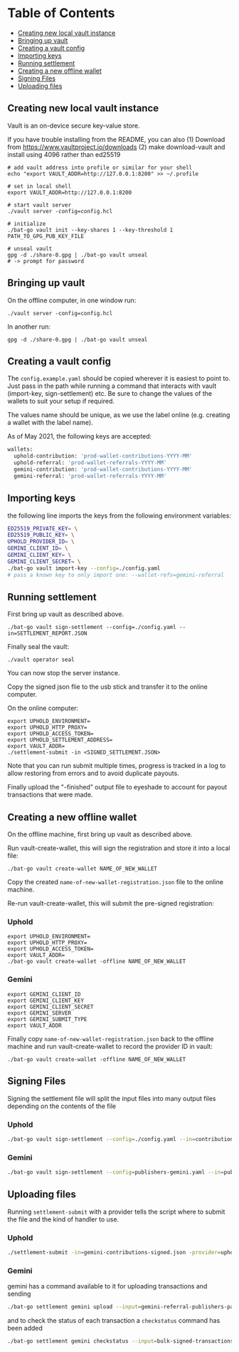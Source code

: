 # Table of Contents 
- [Creating new local vault instance](#creating-new-local-vault-instance)
- [Bringing up vault](#bringing-up-vault)
- [Creating a vault config](#creating-a-vault-config)
- [Importing keys](#importing-keys)
- [Running settlement](#running-settlement)
- [Creating a new offline wallet](#creating-a-new-offline-wallet)
- [Signing Files](#signing-files)
- [Uploading files](#uploading-files)

## Creating new local vault instance

Vault is an on-device secure key-value store. 

If you have trouble installing from the README, you can also 
(1) Download from https://www.vaultproject.io/downloads
(2) make download-vault and install using 4096 rather than ed25519

```
# add vault address into profile or similar for your shell
echo "export VAULT_ADDR=http://127.0.0.1:8200" >> ~/.profile

# set in local shell
export VAULT_ADDR=http://127.0.0.1:8200

# start vault server
./vault server -config=config.hcl

# initialize
./bat-go vault init --key-shares 1 --key-threshold 1 PATH_TO_GPG_PUB_KEY_FILE

# unseal vault
gpg -d ./share-0.gpg | ./bat-go vault unseal
# -> prompt for password
```

## Bringing up vault

On the offline computer, in one window run:
```
./vault server -config=config.hcl
```

In another run:
```
gpg -d ./share-0.gpg | ./bat-go vault unseal
```

## Creating a vault config
The `config.example.yaml` should be copied wherever it is easiest to point to. Just pass in the path while running a command that interacts with vault (import-key, sign-settlement) etc. Be sure to change the values of the wallets to suit your setup if required.

The values name should be unique, as we use the label online (e.g. creating a wallet with the label name).

As of May 2021, the following keys are accepted:

```bash
wallets:
  uphold-contribution: 'prod-wallet-contributions-YYYY-MM'
  uphold-referral: 'prod-wallet-referrals-YYYY-MM'
  gemini-contribution: 'prod-wallet-contributions-YYYY-MM'
  gemini-referral: 'prod-wallet-referrals-YYYY-MM'
```

## Importing keys

the following line imports the keys from the following environment variables:
```bash
ED25519_PRIVATE_KEY= \
ED25519_PUBLIC_KEY= \
UPHOLD_PROVIDER_ID= \
GEMINI_CLIENT_ID= \
GEMINI_CLIENT_KEY= \
GEMINI_CLIENT_SECRET= \
./bat-go vault import-key --config=./config.yaml
# pass a known key to only import one: --wallet-refs=gemini-referral
```

## Running settlement

First bring up vault as described above.

```
./bat-go vault sign-settlement --config=./config.yaml --in=SETTLEMENT_REPORT.JSON
```

Finally seal the vault:
```
./vault operator seal
```
You can now stop the server instance.

Copy the signed json flie to the usb stick and transfer it to the online
computer.

On the online computer:
```
export UPHOLD_ENVIRONMENT=
export UPHOLD_HTTP_PROXY=
export UPHOLD_ACCESS_TOKEN=
export UPHOLD_SETTLEMENT_ADDRESS=
export VAULT_ADDR=
./settlement-submit -in <SIGNED_SETTLEMENT.JSON>
```

Note that you can run submit multiple times, progress is tracked in a log to
allow restoring from errors and to avoid duplicate payouts.

Finally upload the "-finished" output file to eyeshade to account for payout
transactions that were made.

## Creating a new offline wallet

On the offline machine, first bring up vault as described above.

Run vault-create-wallet, this will sign the registration and store it into
a local file:
```
./bat-go vault create-wallet NAME_OF_NEW_WALLET
```

Copy the created `name-of-new-wallet-registration.json` file to the online
machine.

Re-run vault-create-wallet, this will submit the pre-signed registration:
### Uphold
```
export UPHOLD_ENVIRONMENT=
export UPHOLD_HTTP_PROXY=
export UPHOLD_ACCESS_TOKEN=
export VAULT_ADDR=
./bat-go vault create-wallet -offline NAME_OF_NEW_WALLET
```

### Gemini
```
export GEMINI_CLIENT_ID
export GEMINI_CLIENT_KEY
export GEMINI_CLIENT_SECRET
export GEMINI_SERVER
export GEMINI_SUBMIT_TYPE
export VAULT_ADDR
```

Finally copy `name-of-new-wallet-registration.json` back to the offline
machine and run vault-create-wallet to record the provider ID in vault:
```
./bat-go vault create-wallet -offline NAME_OF_NEW_WALLET
```

## Signing Files
Signing the settlement file will split the input files into many output files depending on the contents of the file

### Uphold
```bash
./bat-go vault sign-settlement --config=./config.yaml --in=contributions.json
```

### Gemini
```bash
./bat-go vault sign-settlement --config=publishers-gemini.yaml --in=publishers-payout-report-gemini-referrals.json --providers=gemini
```

## Uploading files

Running `settlement-submit` with a provider tells the script where to submit the file and the kind of handler to use.

### Uphold
```bash
./settlement-submit -in=gemini-contributions-signed.json -provider=uphold
```

### Gemini

gemini has a command available to it for uploading transactions and sending
```bash
./bat-go settlement gemini upload --input=gemini-referral-publishers-payout-report-gemini-referrals-signed.json --all-txs-input=publishers-payout-report-gemini-referrals.json
```

and to check the status of each transaction a `checkstatus` command has been added
```bash
./bat-go settlement gemini checkstatus --input=bulk-signed-transactions.json --all-txs-input=from-antifraud.json
```
